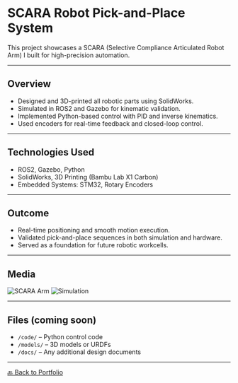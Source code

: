 # SCARA Robot Pick-and-Place System

This project showcases a SCARA (Selective Compliance Articulated Robot Arm) I built for high-precision automation.

---

## Overview
- Designed and 3D-printed all robotic parts using SolidWorks.
- Simulated in ROS2 and Gazebo for kinematic validation.
- Implemented Python-based control with PID and inverse kinematics.
- Used encoders for real-time feedback and closed-loop control.

---

## Technologies Used
- ROS2, Gazebo, Python
- SolidWorks, 3D Printing (Bambu Lab X1 Carbon)
- Embedded Systems: STM32, Rotary Encoders

---

## Outcome
- Real-time positioning and smooth motion execution.
- Validated pick-and-place sequences in both simulation and hardware.
- Served as a foundation for future robotic workcells.

---

## Media
![SCARA Arm](../assets/scara-robot/scara-demo.gif)
![Simulation](../assets/scara-robot/ros2-sim.png)

---

## Files (coming soon)
- `/code/` – Python control code
- `/models/` – 3D models or URDFs
- `/docs/` – Any additional design documents

---

[🔙 Back to Portfolio](../README.md)

